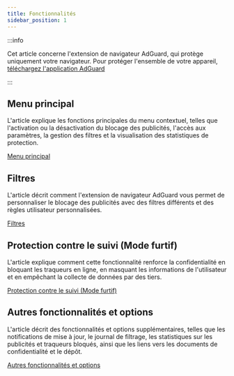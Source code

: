 ```yaml
---
title: Fonctionnalités
sidebar_position: 1
---
```


:::info

Cet article concerne l'extension de navigateur AdGuard, qui protège uniquement votre navigateur. Pour protéger l'ensemble de votre appareil, [téléchargez l'application AdGuard](https://agrd.io/download-kb-adblock)

:::

## Menu principal

L'article explique les fonctions principales du menu contextuel, telles que l'activation ou la désactivation du blocage des publicités, l'accès aux paramètres, la gestion des filtres et la visualisation des statistiques de protection.

[Menu principal](/adguard-browser-extension/features/main-menu.md)

## Filtres

L'article décrit comment l'extension de navigateur AdGuard vous permet de personnaliser le blocage des publicités avec des filtres différents et des règles utilisateur personnalisées.

[Filtres](/adguard-browser-extension/features/filters.md)

## Protection contre le suivi (Mode furtif)

L'article explique comment cette fonctionnalité renforce la confidentialité en bloquant les traqueurs en ligne, en masquant les informations de l'utilisateur et en empêchant la collecte de données par des tiers.

[Protection contre le suivi (Mode furtif)](/adguard-browser-extension/features/stealth-mode.md)

## Autres fonctionnalités et options

L'article décrit des fonctionnalités et options supplémentaires, telles que les notifications de mise à jour, le journal de filtrage, les statistiques sur les publicités et traqueurs bloqués, ainsi que les liens vers les documents de confidentialité et le dépôt.

[Autres fonctionnalités et options](/adguard-browser-extension/features/other-features.md)
